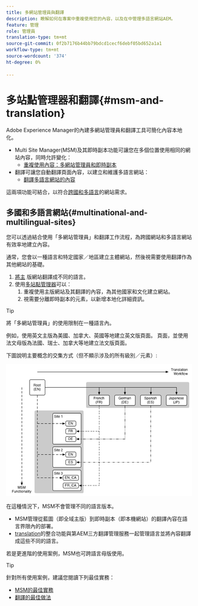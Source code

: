 ```yaml
---
title: 多網站管理員與翻譯
description: 瞭解如何在專案中重複使用您的內容，以及在中管理多語言網站AEM。
feature: 管理
role: 管理員
translation-type: tm+mt
source-git-commit: 0f2b7176b44bb79bdcd1cecf6debf05bd652a1a1
workflow-type: tm+mt
source-wordcount: '374'
ht-degree: 0%

---
```



# 多站點管理器和翻譯{#msm-and-translation}

Adobe Experience Manager的內建多網站管理員和翻譯工具可簡化內容本地化。

* Multi Site Manager(MSM)及其即時副本功能可讓您在多個位置使用相同的網站內容，同時允許變化：
   * [重複使用內容：多網站管理員和即時副本](msm/overview.md)
* 翻譯可讓您自動翻譯頁面內容，以建立和維護多語言網站：
   * [翻譯多語言網站的內容](translation/overview.md)

這兩項功能可結合，以符合[跨國和多語言](#multinational-and-multilingual-sites)的網站需求。

## 多國和多語言網站{#multinational-and-multilingual-sites}

您可以透過結合使用「多網站管理員」和翻譯工作流程，為跨國網站和多語言網站有效率地建立內容。

通常，您會以一種語言和特定國家／地區建立主體網站，然後視需要使用翻譯作為其他網站的基礎。

1. [將主](translation/overview.md) 版網站翻譯成不同的語言。
1. 使用[多站點管理器](msm/overview.md)可以：
   1. 重複使用主版網站及其翻譯的內容，為其他國家和文化建立網站。
   1. 視需要分離即時副本的元素，以新增本地化詳細資訊。

>[!TIP]
>
>將「多網站管理員」的使用限制在一種語言內。
>
>例如，使用英文主版為美國、加拿大、英國等地建立英文版頁面。 頁面，並使用法文母版為法國、瑞士、加拿大等地建立法文版頁面。

下圖說明主要概念的交集方式（但不顯示涉及的所有級別／元素）:

![本地化概觀](assets/localization-overview.png)

在這種情況下，MSM不會管理不同的語言版本。

* [](msm/overview.md) MSM管理從藍圖（即全域主版）到即時副本（即本機網站）的翻譯內容在語言界限內的部署。
* [translation](translation/overview.md)的整合功能與第AEM三方翻譯管理服務一起管理語言並將內容翻譯成這些不同的語言。

若是更進階的使用案例，MSM也可跨語言母版使用。

>[!TIP]
>
>針對所有使用案例，建議您閱讀下列最佳實務：
>
>* [MSM的最佳實務](msm/best-practices.md)
>* [翻譯的最佳做法](translation/best-practices.md)

